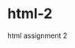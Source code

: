 # html-2
html assignment 2
<!--1. My first step was creating a new file and HTML structure and title. -->
<!-- 2. I worked on the elements that were easy to recall, creating 7 horizontal lines. Inserted the provided text above the first "hr" line adding strikeout and bold text where required, and italic content into the second "hr". and photo into 5th. then added contact info into the last section. -->
<!-- i worked on the first table applying caption and table structures to the data provided. For the second table, i applied labels, forms, checkboxes, drop-down lists, passwords, and buttons. -->
<!-- 4. challenging areas: I couldn't find any examples of the check box that displayed the input before the label after some trial and error i realized that the input and label only needed to be switched. and the second challenge was when i realized that all of my text had been written in italics, and i couldn't understand why it was reflecting onto the rest of my text if it was within it's own inline element. So i wrapped the italic element with its own paragraph but was still unable to correct the issue until i decided to create a style id within the header and create a unique style id so the italic font would only apply to the one specif area with the webpage, and it was successful.
5. I checked for spelling and grammatical errors, missing line breaks or duplicate elements. closing tags, spacing etc. -->
